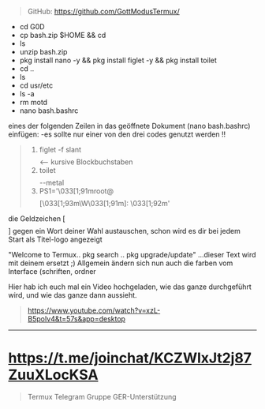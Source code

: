 
 >GitHub: https://github.com/GottModusTermux/
 
- cd G0D
- cp bash.zip $HOME && cd
- ls
- unzip bash.zip
- pkg install nano -y && pkg install figlet -y && pkg install toilet
- cd ..
- ls
- cd usr/etc
- ls -a
- rm motd
- nano bash.bashrc
 
eines der folgenden Zeilen in das geöffnete Dokument 
(nano bash.bashrc) einfügen:
-es sollte nur einer von den drei codes genutzt werden !!
 
 >1. figlet -f slant $$$$  <-- kursive Blockbuchstaben
 >2. toilet $$$$ --metal   
 >3. PS1='\033[1;91mroot@$$$$[\033[1;93m\W\033[1;91m]: \033[1;92m' 
 
die Geldzeichen [$$$$] gegen ein Wort deiner Wahl austauschen,
schon wird es dir bei jedem Start als Titel-logo angezeigt

"Welcome to Termux.. pkg search .. pkg upgrade/update"
...dieser Text wird mit deinem ersetzt ;)
Allgemein ändern sich nun auch die farben vom Interface
(schriften, ordner

Hier hab ich euch mal ein Video hochgeladen,
wie das ganze durchgeführt wird, 
und wie das ganze dann aussieht.

>https://www.youtube.com/watch?v=xzL-B5poIv4&t=57s&app=desktop

__________
# https://t.me/joinchat/KCZWlxJt2j87ZuuXLocKSA
 >Termux Telegram Gruppe GER-Unterstützung 

